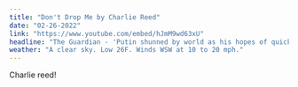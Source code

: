 ```yaml
---
title: "Don't Drop Me by Charlie Reed"
date: "02-26-2022"
link: "https://www.youtube.com/embed/hJmM9wd63xU"
headline: "The Guardian - 'Putin shunned by world as his hopes of quick victory evaporate'"
weather: "A clear sky. Low 26F. Winds WSW at 10 to 20 mph."
---
```


Charlie reed!
